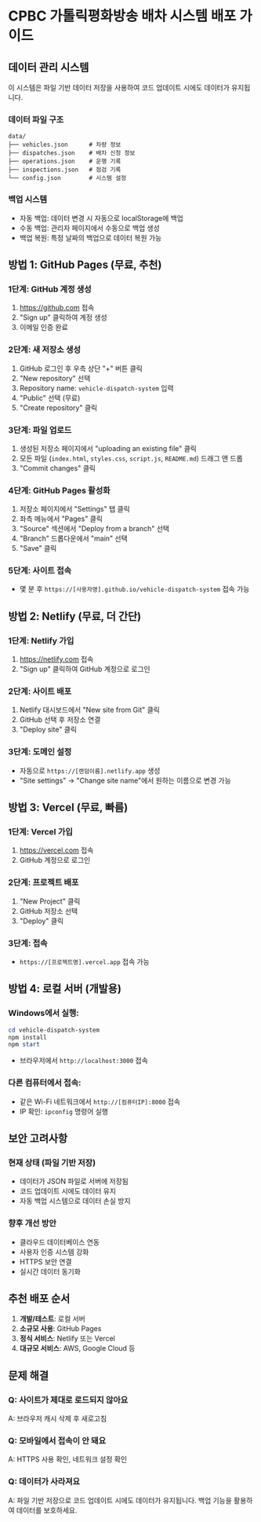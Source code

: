# CPBC 가톨릭평화방송 배차 시스템 배포 가이드

## 데이터 관리 시스템

이 시스템은 파일 기반 데이터 저장을 사용하여 코드 업데이트 시에도 데이터가 유지됩니다.

### 데이터 파일 구조
```
data/
├── vehicles.json      # 차량 정보
├── dispatches.json    # 배차 신청 정보
├── operations.json    # 운행 기록
├── inspections.json   # 점검 기록
└── config.json        # 시스템 설정
```

### 백업 시스템
- 자동 백업: 데이터 변경 시 자동으로 localStorage에 백업
- 수동 백업: 관리자 페이지에서 수동으로 백업 생성
- 백업 복원: 특정 날짜의 백업으로 데이터 복원 가능

## 방법 1: GitHub Pages (무료, 추천)

### 1단계: GitHub 계정 생성
1. https://github.com 접속
2. "Sign up" 클릭하여 계정 생성
3. 이메일 인증 완료

### 2단계: 새 저장소 생성
1. GitHub 로그인 후 우측 상단 "+" 버튼 클릭
2. "New repository" 선택
3. Repository name: `vehicle-dispatch-system` 입력
4. "Public" 선택 (무료)
5. "Create repository" 클릭

### 3단계: 파일 업로드
1. 생성된 저장소 페이지에서 "uploading an existing file" 클릭
2. 모든 파일 (`index.html`, `styles.css`, `script.js`, `README.md`) 드래그 앤 드롭
3. "Commit changes" 클릭

### 4단계: GitHub Pages 활성화
1. 저장소 페이지에서 "Settings" 탭 클릭
2. 좌측 메뉴에서 "Pages" 클릭
3. "Source" 섹션에서 "Deploy from a branch" 선택
4. "Branch" 드롭다운에서 "main" 선택
5. "Save" 클릭

### 5단계: 사이트 접속
- 몇 분 후 `https://[사용자명].github.io/vehicle-dispatch-system` 접속 가능

## 방법 2: Netlify (무료, 더 간단)

### 1단계: Netlify 가입
1. https://netlify.com 접속
2. "Sign up" 클릭하여 GitHub 계정으로 로그인

### 2단계: 사이트 배포
1. Netlify 대시보드에서 "New site from Git" 클릭
2. GitHub 선택 후 저장소 연결
3. "Deploy site" 클릭

### 3단계: 도메인 설정
- 자동으로 `https://[랜덤이름].netlify.app` 생성
- "Site settings" → "Change site name"에서 원하는 이름으로 변경 가능

## 방법 3: Vercel (무료, 빠름)

### 1단계: Vercel 가입
1. https://vercel.com 접속
2. GitHub 계정으로 로그인

### 2단계: 프로젝트 배포
1. "New Project" 클릭
2. GitHub 저장소 선택
3. "Deploy" 클릭

### 3단계: 접속
- `https://[프로젝트명].vercel.app` 접속 가능

## 방법 4: 로컬 서버 (개발용)

### Windows에서 실행:
```powershell
cd vehicle-dispatch-system
npm install
npm start
```
- 브라우저에서 `http://localhost:3000` 접속

### 다른 컴퓨터에서 접속:
- 같은 Wi-Fi 네트워크에서 `http://[컴퓨터IP]:8000` 접속
- IP 확인: `ipconfig` 명령어 실행

## 보안 고려사항

### 현재 상태 (파일 기반 저장)
- 데이터가 JSON 파일로 서버에 저장됨
- 코드 업데이트 시에도 데이터 유지
- 자동 백업 시스템으로 데이터 손실 방지

### 향후 개선 방안
- 클라우드 데이터베이스 연동
- 사용자 인증 시스템 강화
- HTTPS 보안 연결
- 실시간 데이터 동기화

## 추천 배포 순서

1. **개발/테스트**: 로컬 서버
2. **소규모 사용**: GitHub Pages
3. **정식 서비스**: Netlify 또는 Vercel
4. **대규모 서비스**: AWS, Google Cloud 등

## 문제 해결

### Q: 사이트가 제대로 로드되지 않아요
A: 브라우저 캐시 삭제 후 새로고침

### Q: 모바일에서 접속이 안 돼요
A: HTTPS 사용 확인, 네트워크 설정 확인

### Q: 데이터가 사라져요
A: 파일 기반 저장으로 코드 업데이트 시에도 데이터가 유지됩니다. 백업 기능을 활용하여 데이터를 보호하세요. 